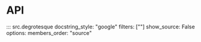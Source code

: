 # API

::: src.degrotesque
    docstring_style: "google"
    filters: [""]
    show_source: False
    options:
        members_order: "source"
